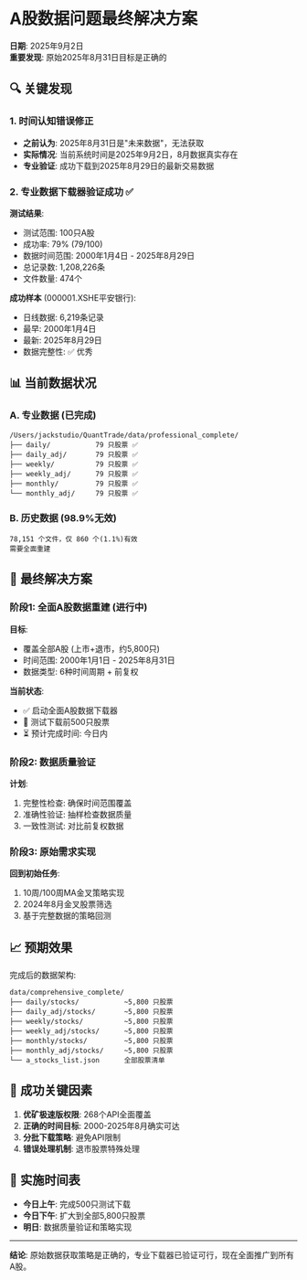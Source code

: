 # A股数据问题最终解决方案
**日期**: 2025年9月2日  
**重要发现**: 原始2025年8月31日目标是正确的

## 🔍 关键发现

### 1. 时间认知错误修正
- **之前认为**: 2025年8月31日是"未来数据"，无法获取
- **实际情况**: 当前系统时间是2025年9月2日，8月数据真实存在
- **专业验证**: 成功下载到2025年8月29日的最新交易数据

### 2. 专业数据下载器验证成功 ✅
**测试结果**:
- 测试范围: 100只A股
- 成功率: 79% (79/100)
- 数据时间范围: 2000年1月4日 - 2025年8月29日
- 总记录数: 1,208,226条
- 文件数量: 474个

**成功样本** (000001.XSHE平安银行):
- 日线数据: 6,219条记录
- 最早: 2000年1月4日
- 最新: 2025年8月29日
- 数据完整性: ✅ 优秀

## 📊 当前数据状况

### A. 专业数据 (已完成)
```
/Users/jackstudio/QuantTrade/data/professional_complete/
├── daily/           79 只股票 ✅
├── daily_adj/       79 只股票 ✅  
├── weekly/          79 只股票 ✅
├── weekly_adj/      79 只股票 ✅
├── monthly/         79 只股票 ✅
└── monthly_adj/     79 只股票 ✅
```

### B. 历史数据 (98.9%无效)
```
78,151 个文件，仅 860 个(1.1%)有效
需要全面重建
```

## 🚀 最终解决方案

### 阶段1: 全面A股数据重建 (进行中)
**目标**: 
- 覆盖全部A股 (上市+退市，约5,800只)
- 时间范围: 2000年1月1日 - 2025年8月31日
- 数据类型: 6种时间周期 + 前复权

**当前状态**:
- ✅ 启动全面A股数据下载器
- 🔄 测试下载前500只股票
- ⏳ 预计完成时间: 今日内

### 阶段2: 数据质量验证
**计划**:
1. 完整性检查: 确保时间范围覆盖
2. 准确性验证: 抽样检查数据质量  
3. 一致性测试: 对比前复权数据

### 阶段3: 原始需求实现
**回到初始任务**:
1. 10周/100周MA金叉策略实现
2. 2024年8月金叉股票筛选
3. 基于完整数据的策略回测

## 📈 预期效果

完成后的数据架构:
```
data/comprehensive_complete/
├── daily/stocks/           ~5,800 只股票
├── daily_adj/stocks/       ~5,800 只股票  
├── weekly/stocks/          ~5,800 只股票
├── weekly_adj/stocks/      ~5,800 只股票
├── monthly/stocks/         ~5,800 只股票
├── monthly_adj/stocks/     ~5,800 只股票
└── a_stocks_list.json      全部股票清单
```

## 🎯 成功关键因素

1. **优矿极速版权限**: 268个API全面覆盖
2. **正确的时间目标**: 2000-2025年8月确实可达
3. **分批下载策略**: 避免API限制
4. **错误处理机制**: 退市股票特殊处理

## 📅 实施时间表

- **今日上午**: 完成500只测试下载
- **今日下午**: 扩大到全部5,800只股票
- **明日**: 数据质量验证和策略实现

---

**结论**: 原始数据获取策略是正确的，专业下载器已验证可行，现在全面推广到所有A股。